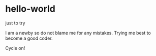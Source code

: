 # hello-world
just to try

I am a newby so do not blame me for any mistakes. Trying me best to become a good coder.

Cycle on!
